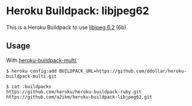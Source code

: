 Heroku Buildpack: libjpeg62
======================

This is a Heroku Buildpack to use [libjpeg 6.2](http://www.ijg.org/) (6b).


Usage
-----

With [heroku-buildpack-multi](https://github.com/ddollar/heroku-buildpack-multi),

```
$ heroku config:add BUILDPACK_URL=https://github.com/ddollar/heroku-buildpack-multi.git

$ cat .buildpacks
https://github.com/heroku/heroku-buildpack-ruby.git
https://github.com/a2ikm/heroku-buildpack-libjpeg62.git
```
